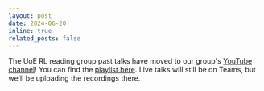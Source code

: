 ```yaml
---
layout: post
date: 2024-06-20
inline: true
related_posts: false
---
```


The UoE RL reading group past talks have moved to our group's [YouTube channel](https://www.youtube.com/@UoE_Agents)! You can find the [playlist here](https://www.youtube.com/playlist?list=PLtHBOLEKIlPTK3sS3dUoSO1aH-VW4A_jY). Live talks will still be on Teams, but we'll be uploading the recordings there.